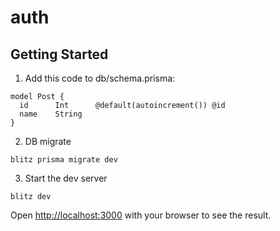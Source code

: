 # auth

## Getting Started

1. Add this code to db/schema.prisma:

```
model Post {
  id      Int      @default(autoincrement()) @id
  name    String
}
```

2. DB migrate

```
blitz prisma migrate dev
```

3. Start the dev server

```
blitz dev
```

Open [http://localhost:3000](http://localhost:3000) with your browser to see the result.
